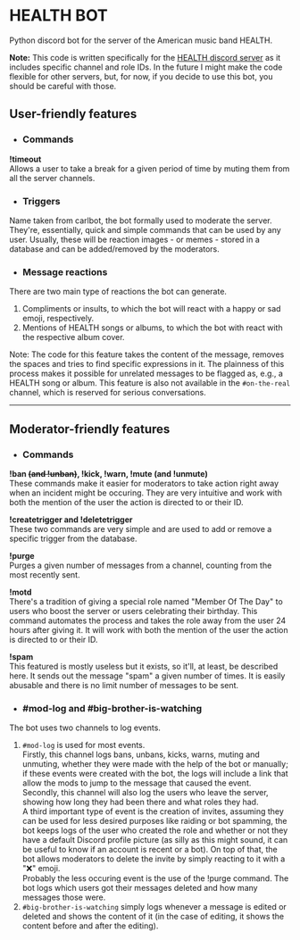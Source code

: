 # HEALTH BOT
Python discord bot for the server of the American music band HEALTH.

**Note:** This code is written specifically for the [HEALTH discord server](http://discord.gg/health "HEALTH discord server") as it includes specific channel and role IDs. In the future I might make the code flexible for other servers, but, for now, if you decide to use this bot, you should be careful with those.

## User-friendly features


- ### Commands
**!timeout**<br>
Allows a user to take a break for a given period of time by muting them from all the server channels.

- ### Triggers
Name taken from carlbot, the bot formally used to moderate the server. They're, essentially, quick and simple commands that can be used by any user.
Usually, these will be reaction images - or memes - stored in a database and can be added/removed by the moderators.

- ### Message reactions
There are two main type of reactions the bot can generate.
  1. Compliments or insults, to which the bot will react with a happy or sad emoji, respectively.
  2. Mentions of HEALTH songs or albums, to which the bot with react with the respective album cover.

Note: The code for this feature takes the content of the message, removes the spaces and tries to find specific expressions in it. The plainness of this process makes it possible for unrelated messages to be flagged as, e.g., a HEALTH song or album. This feature is also not available in the ``#on-the-real`` channel, which is reserved for serious conversations.

---

## Moderator-friendly features
- ### Commands
**!ban ~~(and !unban)~~, !kick, !warn, !mute (and !unmute)**<br>
These commands make it easier for moderators to take action right away when an incident might be occuring. They are very intuitive and work with both the mention of the user the action is directed to or their ID.

**!createtrigger and !deletetrigger**<br>
These two commands are very simple and are used to add or remove a specific trigger from the database.

**!purge**<br>
Purges a given number of messages from a channel, counting from the most recently sent.

**!motd**<br>
There's a tradition of giving a special role named "Member Of The Day" to users who boost the server or users celebrating their birthday. This command automates the process and takes the role away from the user 24 hours after giving it. It will work with both the mention of the user the action is directed to or their ID.

**!spam**<br>
This featured is mostly useless but it exists, so it'll, at least, be described here. It sends out the message "spam" a given number of times. It is easily abusable and there is no limit number of messages to be sent.

- ### #mod-log and #big-brother-is-watching
The bot uses two channels to log events.
  1. ``#mod-log`` is used for most events.<br>
    Firstly, this channel logs bans, unbans, kicks, warns, muting and unmuting, whether they were made with the help of the bot or manually; if these events were created with the bot, the logs will include a link that allow the mods to jump to the message that caused the event.<br>
    Secondly, this channel will also log the users who leave the server, showing how long they had been there and what roles they had.<br>
    A third important type of event is the creation of invites, assuming they can be used for less desired purposes like raiding or bot spamming, the bot keeps logs of the user who created the role and whether or not they have a default Discord profile picture (as silly as this might sound, it can be useful to know if an account is recent or a bot). On top of that, the bot allows moderators to delete the invite by simply reacting to it with a "❌" emoji.<br>
    Probably the less occuring event is the use of the !purge command. The bot logs which users got their messages deleted and how many messages those were.
  2. ``#big-brother-is-watching`` simply logs whenever a message is edited or deleted and shows the content of it (in the case of editing, it shows the content before and after the editing).

